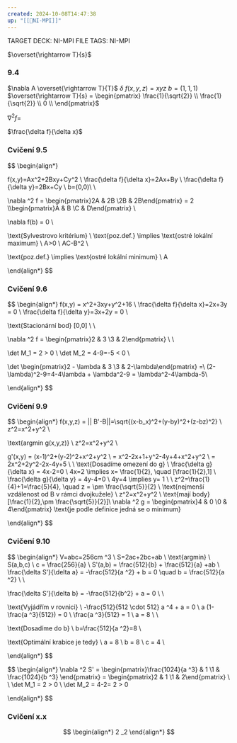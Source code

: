 ```yaml
---
created: 2024-10-08T14:47:38
up: "[[📖NI-MPI]]"
---
```


TARGET DECK: NI-MPI
FILE TAGS: NI-MPI

$\overset{\rightarrow T}{s}$
### 9.4
$\nabla A \overset{\rightarrow T}{T}$
$\delta$
$f(x,y,z) = xyz$
$b = (1,1,1)$
$\overset{\rightarrow T}{s} = \begin{pmatrix} \frac{1}{\sqrt{2}} \\ \frac{1}{\sqrt{2}} \\ 0 \\  \end{pmatrix}$


$\nabla ^2 f =$

$\frac{\delta f}{\delta x}$


### Cvičení 9.5
$$
\begin{align*}

f(x,y)=Ax^2+2Bxy+Cy^2 \\
\frac{\delta f}{\delta x}=2Ax+By \\
\frac{\delta f}{\delta y}=2Bx+Cy \\
b=(0,0)\\ \\

\nabla ^2 f = \begin{pmatrix}2A & 2B \\2B & 2B\end{pmatrix} = 2 \\\begin{pmatrix}A & B \\C & D\end{pmatrix} \\

\nabla f(b) = 0 \\

\text{Sylvestrovo kritérium} \\
\text{poz.def.} \implies \text{ostré lokální maximum} \\
A>0 \\
AC-B^2 \\ 

\text{poz.def.} \implies \text{ostré lokální minimum} \\
A


\end{align*}
$$
### Cvičení 9.6

$$
\begin{align*}
f(x,y) = x^2+3xy+y^2+16 \\
\frac{\delta f}{\delta x}=2x+3y = 0 \\
\frac{\delta f}{\delta y}=3x+2y = 0 \\

\text{Stacionární bod} [0,0] \\ \\

\nabla ^2 f = \begin{pmatrix}2 & 3 \\3 & 2\end{pmatrix} \\ \\

\det M_1 = 2 > 0 \\
\det M_2 = 4-9=-5 < 0 \\

\det \begin{pmatrix}2 - \lambda & 3 \\3 & 2-\lambda\end{pmatrix} =\\ (2-\lambda)^2-9=4-4\lambda + \lambda^2-9 = \lambda^2-4\lambda-5\\


\end{align*}
$$


### Cvičení 9.9
<!-- Latex Equation -->
$$
\begin{align*}
f(x,y,z) = || B'-B||=\sqrt{(x-b_x)^2+(y-by)^2+(z-bz)^2} \\
z^2=x^2+y^2 \\

\text{argmin g(x,y,z)} \\
z^2=x^2+y^2 \\

g'(x,y) = (x-1)^2+(y-2)^2+x^2+y^2 \\
= x^2-2x+1+y^2-4y+4+x^2+y^2 \\
= 2x^2+2y^2-2x-4y+5 \\
\\
\text{Dosadíme omezení do g} \\
\frac{\delta g}{\delta x} = 4x-2=0 \\
4x=2 \implies x= \frac{1}{2}, \quad [\frac{1}{2},1] \\
\frac{\delta g}{\delta y} = 4y-4=0 \\
4y=4 \implies y= 1 \\
\\
z^2=\frac{1}{4}+1=\frac{5}{4}, \quad z = \pm \frac{\sqrt{5}}{2} \\
\text{nejmenší vzdálenost od B v rámci dvojkužele} \\
z^2=x^2+y^2 \\
\text{mají body} [\frac{1}{2},\pm \frac{\sqrt{5}}{2}]\\
\nabla ^2 g = \begin{pmatrix}4 & 0 \\0 & 4\end{pmatrix} \text{je podle definice jedná se o minimum}

\end{align*}
$$


### Cvičení 9.10
<!-- Latex Equation -->
$$
\begin{align*}
V=abc=256cm ^3 \\
S=2ac+2bc+ab \\
\text{argmin} \ S(a,b,c) \\
c = \frac{256}{a} \\
S'(a,b) = \frac{512}{b} + \frac{512}{a} +ab \\
\frac{\delta S'}{\delta a} = -\frac{512}{a ^2} + b = 0 \quad b = \frac{512}{a ^2} \\ \\

\frac{\delta S'}{\delta b} = -\frac{512}{b^2} + a = 0 \\ \\

\text{Vyjádřím v rovnici} \\
-\frac{512}{512 \cdot 512} a ^4 + a = 0 \\
a (1- \frac{a ^3}{512}) = 0 \\
\frac{a ^3}{512} = 1 \\
a = 8 \\ \\

\text{Dosadíme do b} \\
b=\frac{512}{a ^2}=8 \\

\text{Optimální krabice je tedy} \\
a = 8 \\
b = 8 \\
c = 4 \\

\end{align*}
$$

<!-- Latex Equation -->
$$
\begin{align*}
\nabla ^2 S' = \begin{pmatrix}\frac{1024}{a ^3} & 1 \\1 & \frac{1024}{b ^3} \end{pmatrix} = \begin{pmatrix}2 & 1 \\1 & 2\end{pmatrix} \\ \\
\det M_1 = 2 > 0 \\
\det M_2 = 4-2= 2 > 0

\end{align*}
$$



### Cvičení x.x
<!-- Latex Equation -->
$$
\begin{align*}
2 _2
\end{align*}
$$